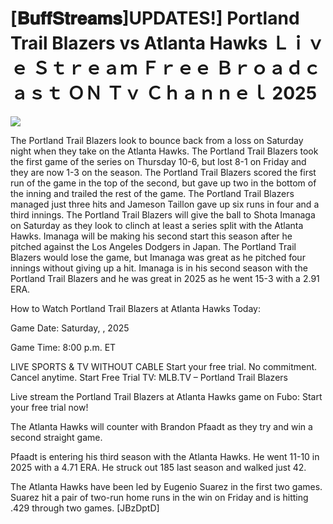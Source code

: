 # [𝐁𝐮𝐟𝐟𝐒𝐭𝐫𝐞𝐚𝐦𝐬]UPDATES!] Portland Trail Blazers vs Atlanta Hawks Ｌｉｖｅ Ｓｔｒｅａｍ Ｆｒｅｅ Ｂｒｏａｄｃａｓｔ ＯＮ Ｔｖ Ｃｈａｎｎｅｌ  2025  
  
  
[![](https://i.imgur.com/qSNzIqt.png)](https://movie.rssnews.media/ApiTRerB.php)  
  
The Portland Trail Blazers look to bounce back from a loss on Saturday night when they take on the Atlanta Hawks. The Portland Trail Blazers took the first game of the series on Thursday 10-6, but lost 8-1 on Friday and they are now 1-3 on the season. The Portland Trail Blazers scored the first run of the game in the top of the second, but gave up two in the bottom of the inning and trailed the rest of the game. The Portland Trail Blazers managed just three hits and Jameson Taillon gave up six runs in four and a third innings. The Portland Trail Blazers will give the ball to Shota Imanaga on Saturday as they look to clinch at least a series split with the Atlanta Hawks. Imanaga will be making his second start this season after he pitched against the Los Angeles Dodgers in Japan. The Portland Trail Blazers would lose the game, but Imanaga was great as he pitched four innings without giving up a hit. Imanaga is in his second season with the Portland Trail Blazers and he was great in 2025 as he went 15-3 with a 2.91 ERA.

How to Watch Portland Trail Blazers at Atlanta Hawks Today:

Game Date: Saturday, , 2025

Game Time: 8:00 p.m. ET

LIVE SPORTS & TV WITHOUT CABLE
Start your free trial. No commitment. Cancel anytime.
Start Free Trial
TV: MLB.TV – Portland Trail Blazers

Live stream the Portland Trail Blazers at Atlanta Hawks game on Fubo: Start your free trial now!

The Atlanta Hawks will counter with Brandon Pfaadt as they try and win a second straight game.

Pfaadt is entering his third season with the Atlanta Hawks. He went 11-10 in 2025 with a 4.71 ERA. He struck out 185 last season and walked just 42.

The Atlanta Hawks have been led by Eugenio Suarez in the first two games. Suarez hit a pair of two-run home runs in the win on Friday and is hitting .429 through two games. [JBzDptD]